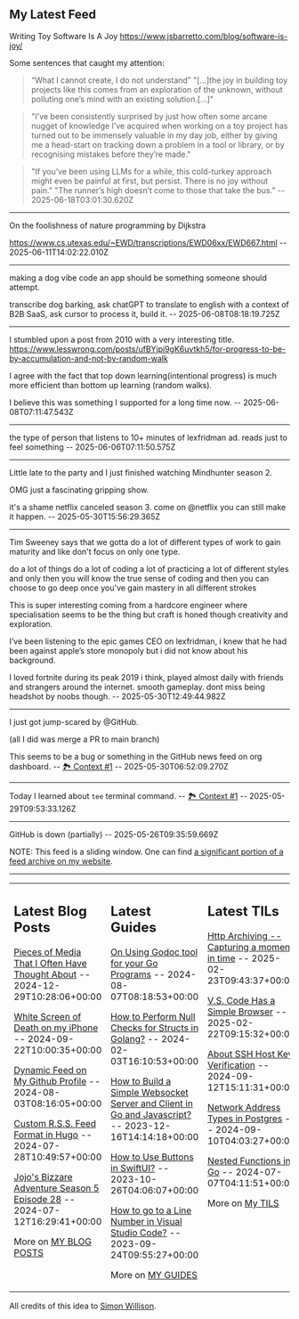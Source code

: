 ## My Latest Feed

<!-- feed starts -->
Writing Toy Software Is A Joy https://www.jsbarretto.com/blog/software-is-joy/


Some sentences that caught my attention:

> “What I cannot create, I do not understand”
> "[...]the joy in building toy projects like this comes from an exploration of the unknown, without polluting one’s mind with an existing solution.[...]"


> "I’ve been consistently surprised by just how often some arcane nugget of knowledge I’ve acquired when working on a toy project has turned out to be immensely valuable in my day job, either by giving me a head-start on tracking down a problem in a tool or library, or by recognising mistakes before they’re made."


> "If you’ve been using LLMs for a while, this cold-turkey approach might even be painful at first, but persist. There is no joy without pain."
> "The runner’s high doesn’t come to those that take the bus."  -- 2025-06-18T03:01:30.620Z

---

On the foolishness of nature programming by Dijkstra

https://www.cs.utexas.edu/~EWD/transcriptions/EWD06xx/EWD667.html   -- 2025-06-11T14:02:22.010Z

---

making a dog vibe code an app should be something someone should attempt.

transcribe dog barking, ask chatGPT to translate to english with a context of B2B SaaS, ask cursor to process it, build it.  -- 2025-06-08T08:18:19.725Z

---

I stumbled upon a post from 2010 with a very interesting title.
https://www.lesswrong.com/posts/ufBYjpi9gK6uvtkh5/for-progress-to-be-by-accumulation-and-not-by-random-walk


I agree with the fact that top down learning(intentional progress) is much more efficient than bottom up learning (random walks). 

I believe this was something I supported for a long time now.  -- 2025-06-08T07:11:47.543Z

---

the type of person that listens to 10+ minutes of lexfridman ad. reads just to feel something  -- 2025-06-06T07:11:50.575Z

---

Little late to the party and I just finished watching Mindhunter season 2.

OMG just a fascinating gripping show. 

it's a shame netflix canceled season 3. come on @netflix you can still make it happen.  -- 2025-05-30T15:56:29.365Z

---

Tim Sweeney says that we gotta do a lot of different types of work to gain maturity and like don't focus on only one type. 


do a lot of things do a lot of coding a lot of practicing a lot of different styles and only then you will know the true sense of coding and then you can choose to go deep once you've gain mastery in all different strokes


This is super interesting coming from a hardcore engineer where specialisation seems to be the thing but craft is honed though creativity and exploration.


I’ve been listening to the epic games CEO on lexfridman, i knew that he had been against apple’s store monopoly but i did not know about his background.


I loved fortnite during its peak 2019 i think, played almost daily with friends and strangers around the internet. smooth gameplay. dont miss being headshot by noobs though.  -- 2025-05-30T12:49:44.982Z

---

I just got jump-scared by @GitHub. 

(all I did was merge a PR to main branch)

This seems to be a bug or something in the GitHub news feed on org dashboard. -- [🏞️ Context #1](https://cpx.tnvmadhav.me/content/image/content-images/Screenshot_2025-05-30_at_11.57.42.png) -- 2025-05-30T06:52:09.270Z

---

Today I learned about `tee` terminal command. -- [🏞️ Context #1](https://cpx.tnvmadhav.me/content/image/content-images/image_y73GfFk.png) -- 2025-05-29T09:53:33.126Z

---

GitHub is down (partially)  -- 2025-05-26T09:35:59.669Z
<!-- feed ends -->

NOTE: This feed is a sliding window. One can find [a significant portion of a feed archive on my website](https://tnvmadhav.me/feed/).

---


<table><tr><td valign="top" width="33%">

## Latest Blog Posts

<!-- blog starts -->
[Pieces of Media That I Often Have Thought About](https://tnvmadhav.me/blog/pieces-of-media-that-i-often-have-thought-about/) -- 2024-12-29T10:28:06+00:00

[White Screen of Death on my iPhone](https://tnvmadhav.me/blog/white-screen-of-death-on-my-iphone/) -- 2024-09-22T10:00:35+00:00

[Dynamic Feed on My Github Profile](https://tnvmadhav.me/blog/dynamic-feed-on-my-github-profile/) -- 2024-08-03T08:16:05+00:00

[Custom R.S.S. Feed Format in Hugo](https://tnvmadhav.me/blog/custom-rss-feed-format-in-hugo/) -- 2024-07-28T10:49:57+00:00

[Jojo's Bizzare Adventure Season 5 Episode 28](https://tnvmadhav.me/blog/jojos-bizzare-adventure-season-5-episode-28/) -- 2024-07-12T16:29:41+00:00

More on [MY BLOG POSTS](https://tnvmadhav.me/blog/)
<!-- blog ends -->

</td><td valign="top" width="34%">

## Latest Guides

<!-- guide starts -->
[On Using Godoc tool for your Go Programs](https://tnvmadhav.me/guides/on-using-godoc-tool/) -- 2024-08-07T08:18:53+00:00

[How to Perform Null Checks for Structs in Golang?](https://tnvmadhav.me/guides/how-to-perform-null-checks-for-structs-in-golang/) -- 2024-02-03T16:10:53+00:00

[How to Build a Simple Websocket Server and Client in Go and Javascript?](https://tnvmadhav.me/guides/how-to-build-a-simple-websocket-server-and-client-in-go/) -- 2023-12-16T14:14:18+00:00

[How to Use Buttons in SwiftUI?](https://tnvmadhav.me/guides/how-to-use-buttons-in-swiftui/) -- 2023-10-26T04:06:07+00:00

[How to go to a Line Number in Visual Studio Code?](https://tnvmadhav.me/guides/how-to-go-to-line-in-visual-studio-code/) -- 2023-09-24T09:55:27+00:00

More on [MY GUIDES](https://tnvmadhav.me/guides/)
<!-- guide ends -->

</td><td valign="top" width="33%">

## Latest TILs

<!-- til starts -->
[Http Archiving -- Capturing a moment in time](https://tnvmadhav.me/til/http-archiving/) -- 2025-02-23T09:43:37+00:00

[V.S. Code Has a Simple Browser](https://tnvmadhav.me/til/vscode-has-a-simple-browser/) -- 2025-02-22T09:15:32+00:00

[About SSH Host Key Verification](https://tnvmadhav.me/til/ssh-host-key-verification/) -- 2024-09-12T15:11:31+00:00

[Network Address Types in Postgres](https://tnvmadhav.me/til/network-address-types-in-postgres/) -- 2024-09-10T04:03:27+00:00

[Nested Functions in Go](https://tnvmadhav.me/til/nested-functions-in-go/) -- 2024-07-07T04:11:51+00:00

More on [My TILS](https://tnvmadhav.me/til/)
<!-- til ends -->

</td></tr></table>


All credits of this idea to [Simon Willison](https://github.com/simonw/simonw/).